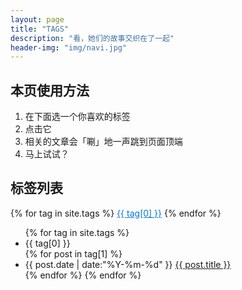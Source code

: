 ```yaml
---
layout: page
title: "TAGS"
description: "看，她们的故事交织在了一起"
header-img: "img/navi.jpg"
---
```


## 本页使用方法

1. 在下面选一个你喜欢的标签
2. 点击它
3. 相关的文章会「唰」地一声跳到页面顶端
4. 马上试试？

## 标签列表

<div id='tag_cloud'>
{% for tag in site.tags %}
<a style="color:rgb(0, 120, 220)" href="#{{ tag[0] }}" title="{{ tag[0] }}" rel="{{ tag[1].size }}">{{ tag[0] }}</a>
{% endfor %}
</div>

<ul class="listing">
{% for tag in site.tags %}
  <li class="listing-seperator" id="{{ tag[0] }}">{{ tag[0] }}</li>
{% for post in tag[1] %}
  <li class="listing-item">
  <time datetime="{{ post.date | date:"%Y-%m-%d" }}">{{ post.date | date:"%Y-%m-%d" }}</time>
  <a href="{{ post.url }}" title="{{ post.title }}">{{ post.title }}</a>
  </li>
{% endfor %}
{% endfor %}
</ul>

<script src="/media/js/jquery.tagcloud.js" type="text/javascript" charset="utf-8"></script>
<script language="javascript">
$.fn.tagcloud.defaults = {
    size: {start: 1, end: 1, unit: 'em'},
      color: {start: '#f8e0e6', end: '#ff3333'}
};

$(function () {
    $('#tag_cloud a').tagcloud();
});
</script>
